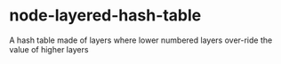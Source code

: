 node-layered-hash-table
=======================

A hash table made of layers where lower numbered layers over-ride the value of higher layers
